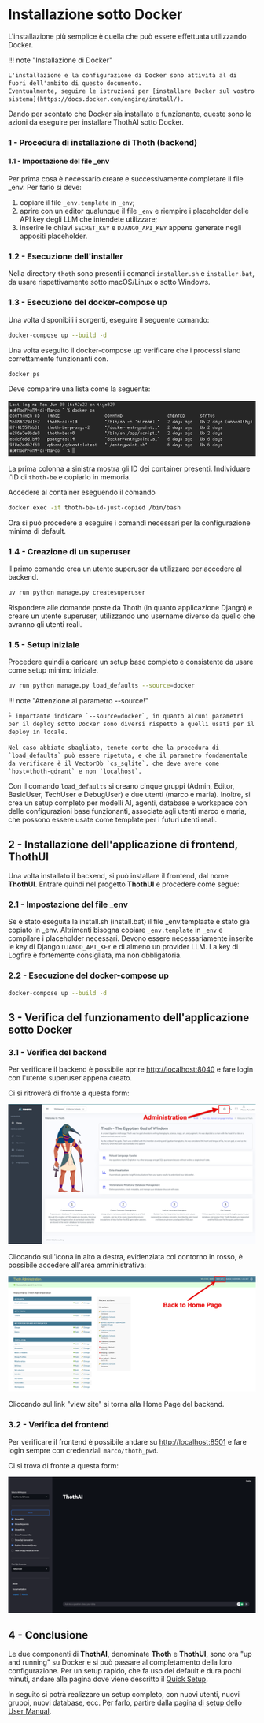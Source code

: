 # Installazione sotto Docker
L'installazione più semplice è quella che può essere effettuata utilizzando Docker. 

!!! note "Installazione di Docker"

    L'installazione e la configurazione di Docker sono attività al di fuori dell'ambito di questo documento.
    Eventualmente, seguire le istruzioni per [installare Docker sul vostro sistema](https://docs.docker.com/engine/install/).

Dando per scontato che Docker sia installato e funzionante, queste sono le azioni da eseguire per installare ThothAI sotto Docker.

### 1 - Procedura di installazione di Thoth (backend)

#### 1.1 - Impostazione del file _env
Per prima cosa è necessario creare e successivamente completare il file _env. Per farlo si deve:  

1. copiare il file `_env.template` in `_env`;
2. aprire con un editor qualunque il file `_env` e riempire i placeholder delle API key degli LLM che intendete utilizzare;
3. inserire le chiavi `SECRET_KEY` e `DJANGO_API_KEY` appena generate negli appositi placeholder.

### 1.2 - Esecuzione dell'installer

Nella directory `thoth` sono presenti i comandi `installer.sh` e `installer.bat`, da usare rispettivamente sotto macOS/Linux o sotto Windows.
    
### 1.3 - Esecuzione del docker-compose up
Una volta disponibili i sorgenti, eseguire il seguente comando:

```bash
docker-compose up --build -d
```
Una volta eseguito il docker-compose up verificare che i processi siano correttamente funzionanti con.

```bash
docker ps
```

Deve comparire una lista come la seguente:

![Lista containers](../assets/ps-e.png)


La prima colonna a sinistra mostra gli ID dei container presenti. Individuare l'ID di `thoth-be` e copiarlo in memoria.

Accedere al container eseguendo il comando
```bash
docker exec -it thoth-be-id-just-copied /bin/bash
```

Ora si può procedere a eseguire i comandi necessari per la configurazione minima di default.

### 1.4 - Creazione di un superuser
Il primo comando crea un utente superuser da utilizzare per accedere al backend.
```bash
uv run python manage.py createsuperuser
```

Rispondere alle domande poste da Thoth (in quanto applicazione Django) e creare un utente superuser, utilizzando uno username diverso da quello che avranno gli utenti reali.

###  1.5 - Setup iniziale
Procedere quindi a caricare un setup base completo e consistente da usare come setup minimo iniziale.
```bash
uv run python manage.py load_defaults --source=docker
```

!!! note "Attenzione al parametro --source!"

    È importante indicare `--source=docker`, in quanto alcuni parametri per il deploy sotto Docker sono diversi rispetto a quelli usati per il deploy in locale.
    
    Nel caso abbiate sbagliato, tenete conto che la procedura di `load_defaults` può essere ripetuta, e che il parametro fondamentale da verificare è il VectorDb `cs_sqlite`, che deve avere come `host=thoth-qdrant` e non `localhost`.

Con il comando `load_defaults` si creano cinque gruppi (Admin, Editor, BasicUser, TechUser e DebugUser) e due utenti (marco e maria).
Inoltre, si crea un setup completo per modelli AI, agenti, database e workspace con delle configurazioni base funzionanti, associate agli utenti marco e maria, che possono essere usate come template per i futuri utenti reali.

## 2 - Installazione dell'applicazione di frontend, ThothUI
Una volta installato il backend, si può installare il frontend, dal nome **ThothUI**. Entrare quindi nel progetto **ThothUI** e procedere come segue:

### 2.1 - Impostazione del file _env
Se è stato eseguita la install.sh (install.bat) il file _env.templaate è stato già copiato in _env. 
Altrimenti bisogna copiare `_env.template` in `_env` e compilare i placeholder necessari. 
Devono essere necessariamente inserite le key di Django `DJANGO_API_KEY` e di almeno un provider LLM. La key di Logfire è fortemente consigliata, ma non obbligatoria.

### 2.2 - Esecuzione del docker-compose up

```bash
docker-compose up --build -d
```

## 3 - Verifica del funzionamento dell'applicazione sotto Docker

### 3.1 - Verifica del backend
Per verificare il backend è possibile aprire [http://localhost:8040](http://localhost:8040) e fare login con l'utente superuser appena creato.

Ci si ritroverà di fronte a questa form:

![Thoth Home Page](../assets/setup/home_Thoth.png)


Cliccando sull'icona in alto a destra, evidenziata col contorno in rosso, è possibile accedere all'area amministrativa:

![Thoth Administration](../assets/setup/Administration-back.png)


Cliccando sul link "view site" si torna alla Home Page del backend.

### 3.2 - Verifica del frontend
Per verificare il frontend è possibile andare su [http://localhost:8501](http://localhost:8501) e fare login sempre con credenziali `marco/thoth_pwd`. 

Ci si trova di fronte a questa form:

![Thoth Administration](../assets/index_pngs/VoidFrontend.png)

## 4 - Conclusione

Le due componenti di **ThothAI**, denominate **Thoth** e **ThothUI**, sono ora "up and running" su Docker e si può passare al completamento della loro configurazione.
Per un setup rapido, che fa uso dei default e dura pochi minuti, andare alla pagina dove viene descritto il [Quick Setup](1.4-quick_setup.md).

In seguito si potrà realizzare un setup completo, con nuovi utenti, nuovi gruppi, nuovi database, ecc. 
Per farlo, partire dalla [pagina di setup dello User Manual](../3-user_manual/3.1-setup/3.1.0-setup_process.md).
